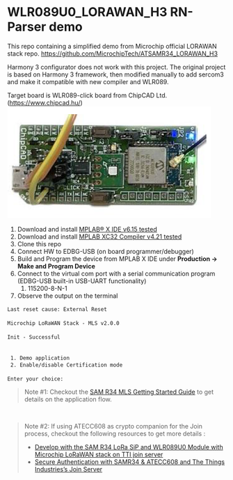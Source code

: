 # WLR089U0_LORAWAN_H3 RN-Parser demo
This repo containing a simplified demo from Microchip official LORAWAN stack repo.
https://github.com/MicrochipTech/ATSAMR34_LORAWAN_H3

Harmony 3 configurator does not work with this project. The original project is based on Harmony 3 framework, then modified manually to add sercom3 and make it compatible with new compiler and WLR089.

Target board is WLR089-click board from ChipCAD Ltd. (https://www.chipcad.hu/)
![Alt text](resources/wlr089_click_main.png)

1. Download and install [MPLAB® X IDE v6.15 tested](https://www.microchip.com/en-us/development-tools-tools-and-software/mplab-x-ide)
2. Download and install [MPLAB XC32 Compiler v4.21 tested](https://www.microchip.com/en-us/development-tools-tools-and-software/mplab-xc-compilers)
3. Clone this repo
4. Connect HW to EDBG-USB (on board programmer/debugger)
5. Build and Program the device from MPLAB X IDE under **Production -> Make and Program Device**
6. Connect to the virtual com port with a serial communication program (EDBG-USB built-in USB-UART functionality) 
   1.  115200-8-N-1 
7. Observe the output on the terminal

```
Last reset cause: External Reset

Microchip LoRaWAN Stack - MLS v2.0.0

Init - Successful


 1. Demo application
 2. Enable/disable Certification mode

Enter your choice:
```

> Note #1: Checkout the [SAM R34 MLS Getting Started Guide](https://www.microchip.com/en-us/product/ATSAMR34J18#document-table) to get details on the application flow.

</br>

> Note #2: If using ATECC608 as crypto companion for the Join process, checkout the following resources to get more details :
> - [Develop with the SAM R34 LoRa SiP and WLR089U0 Module with Microchip LoRaWAN stack on TTI join server](https://github.com/MicrochipTech/atsamr34_ecc608a_tti)
> - [Secure Authentication with SAMR34 & ATECC608 and The Things Industries’s Join Server](https://github.com/MicrochipTech/secure_lorawan_with_tti)



